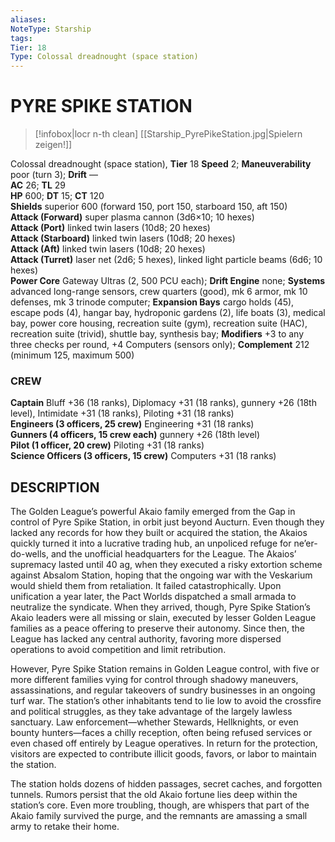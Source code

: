 ```yaml
---
aliases: 
NoteType: Starship
tags: 
Tier: 18
Type: Colossal dreadnought (space station)
---
```

# PYRE SPIKE STATION
> [!infobox|locr n-th clean]
>  [[Starship_PyrePikeStation.jpg|Spielern zeigen!]]
> 
Colossal dreadnought (space station), **Tier** 18 
**Speed** 2; **Maneuverability** poor (turn 3); **Drift** —  
**AC** 26; **TL** 29  
**HP** 600; **DT** 15; **CT** 120  
**Shields** superior 600 (forward 150, port 150, starboard 150, aft 150)  
**Attack (Forward)** super plasma cannon (3d6×10; 10 hexes)  
**Attack (Port)** linked twin lasers (10d8; 20 hexes)  
**Attack (Starboard)** linked twin lasers (10d8; 20 hexes)  
**Attack (Aft)** linked twin lasers (10d8; 20 hexes)  
**Attack (Turret)** laser net (2d6; 5 hexes), linked light particle beams (6d6; 10 hexes)  
**Power Core** Gateway Ultras (2, 500 PCU each); **Drift Engine** none; **Systems** advanced long-range sensors, crew quarters (good), mk 6 armor, mk 10 defenses, mk 3 trinode computer; **Expansion Bays** cargo holds (45), escape pods (4), hangar bay, hydroponic gardens (2), life boats (3), medical bay, power core housing, recreation suite (gym), recreation suite (HAC), recreation suite (trivid), shuttle bay, synthesis bay; **Modifiers** +3 to any three checks per round, +4 Computers (sensors only); **Complement** 212 (minimum 125, maximum 500)

### CREW

**Captain** Bluff +36 (18 ranks), Diplomacy +31 (18 ranks), gunnery +26 (18th level), Intimidate +31 (18 ranks), Piloting +31 (18 ranks)  
**Engineers (3 officers, 25 crew)** Engineering +31 (18 ranks)  
**Gunners (4 officers, 15 crew each)** gunnery +26 (18th level)  
**Pilot (1 officer, 20 crew)** Piloting +31 (18 ranks)  
**Science Officers (3 officers, 15 crew)** Computers +31 (18 ranks)

## DESCRIPTION

The Golden League’s powerful Akaio family emerged from the Gap in control of Pyre Spike Station, in orbit just beyond Aucturn. Even though they lacked any records for how they built or acquired the station, the Akaios quickly turned it into a lucrative trading hub, an unpoliced refuge for ne’er-do-wells, and the unofficial headquarters for the League. The Akaios’ supremacy lasted until 40 ag, when they executed a risky extortion scheme against Absalom Station, hoping that the ongoing war with the Veskarium would shield them from retaliation. It failed catastrophically. Upon unification a year later, the Pact Worlds dispatched a small armada to neutralize the syndicate. When they arrived, though, Pyre Spike Station’s Akaio leaders were all missing or slain, executed by lesser Golden League families as a peace offering to preserve their autonomy. Since then, the League has lacked any central authority, favoring more dispersed operations to avoid competition and limit retribution.  
  
However, Pyre Spike Station remains in Golden League control, with five or more different families vying for control through shadowy maneuvers, assassinations, and regular takeovers of sundry businesses in an ongoing turf war. The station’s other inhabitants tend to lie low to avoid the crossfire and political struggles, as they take advantage of the largely lawless sanctuary. Law enforcement—whether Stewards, Hellknights, or even bounty hunters—faces a chilly reception, often being refused services or even chased off entirely by League operatives. In return for the protection, visitors are expected to contribute illicit goods, favors, or labor to maintain the station.  
  
The station holds dozens of hidden passages, secret caches, and forgotten tunnels. Rumors persist that the old Akaio fortune lies deep within the station’s core. Even more troubling, though, are whispers that part of the Akaio family survived the purge, and the remnants are amassing a small army to retake their home.
